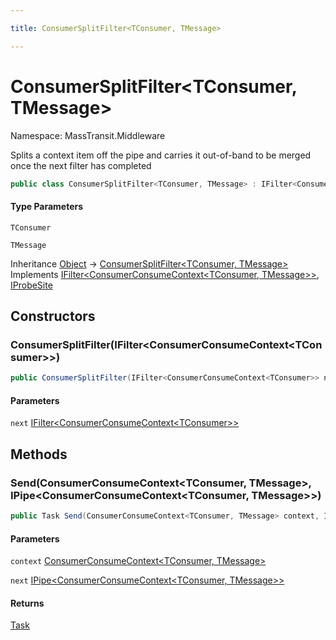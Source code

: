 ```yaml
---

title: ConsumerSplitFilter<TConsumer, TMessage>

---
```


# ConsumerSplitFilter\<TConsumer, TMessage\>

Namespace: MassTransit.Middleware

Splits a context item off the pipe and carries it out-of-band to be merged
 once the next filter has completed

```csharp
public class ConsumerSplitFilter<TConsumer, TMessage> : IFilter<ConsumerConsumeContext<TConsumer, TMessage>>, IProbeSite
```

#### Type Parameters

`TConsumer`<br/>

`TMessage`<br/>

Inheritance [Object](https://learn.microsoft.com/en-us/dotnet/api/system.object) → [ConsumerSplitFilter\<TConsumer, TMessage\>](../masstransit-middleware/consumersplitfilter-2)<br/>
Implements [IFilter\<ConsumerConsumeContext\<TConsumer, TMessage\>\>](../../masstransit-abstractions/masstransit/ifilter-1), [IProbeSite](../../masstransit-abstractions/masstransit/iprobesite)

## Constructors

### **ConsumerSplitFilter(IFilter\<ConsumerConsumeContext\<TConsumer\>\>)**

```csharp
public ConsumerSplitFilter(IFilter<ConsumerConsumeContext<TConsumer>> next)
```

#### Parameters

`next` [IFilter\<ConsumerConsumeContext\<TConsumer\>\>](../../masstransit-abstractions/masstransit/ifilter-1)<br/>

## Methods

### **Send(ConsumerConsumeContext\<TConsumer, TMessage\>, IPipe\<ConsumerConsumeContext\<TConsumer, TMessage\>\>)**

```csharp
public Task Send(ConsumerConsumeContext<TConsumer, TMessage> context, IPipe<ConsumerConsumeContext<TConsumer, TMessage>> next)
```

#### Parameters

`context` [ConsumerConsumeContext\<TConsumer, TMessage\>](../../masstransit-abstractions/masstransit/consumerconsumecontext-2)<br/>

`next` [IPipe\<ConsumerConsumeContext\<TConsumer, TMessage\>\>](../../masstransit-abstractions/masstransit/ipipe-1)<br/>

#### Returns

[Task](https://learn.microsoft.com/en-us/dotnet/api/system.threading.tasks.task)<br/>
